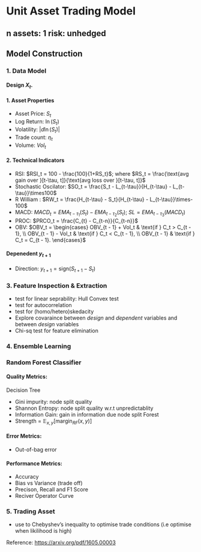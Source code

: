 # Unit Asset Trading Model

n assets: 1
risk: unhedged
---

## Model Construction

### 1. Data Model
#### Design $X_{t}$.

#### 1. Asset Properties 
- Asset Price: $S_t$
- Log Return: $\ln(S_t)$
- Volatility: $\left|d\ln(S_t)\right|$
- Trade count: $\eta_t$
- Volume: $Vol_t$

#### 2. Technical Indicators
- RSI: $RSI_t = 100 - \frac{100}{1+RS_t}$; where $RS_t = \frac{\text{avg gain over }[t-\tau, t]}{\text{avg loss over }[t-\tau, t]}$
- Stochastic Oscilator: $SO_t = \frac{S_t - L_{t-\tau}}{H_{t-\tau} - L_{t-\tau}}\times100$
- R William : $RW_t = \frac{H_{t-\tau} - S_t}{H_{t-\tau} - L_{t-\tau}}\times-100$
- MACD: $MACD_t = EMA_{t-\tau_1}(S_t) - EMA_{t-\tau_2}(S_t)$; $SL = EMA_{t-\tau_3}(MACD_t)$
- PROC: $PRCO_t = \frac{C_{t} - C_{t-n}}{C_{t-n}}$
- OBV: $OBV_t =
\begin{cases} 
OBV_{t - 1} + Vol_t & \text{if } C_t > C_{t - 1}, \\ 
OBV_{t - 1} - Vol_t & \text{if } C_t < C_{t - 1}, \\ 
OBV_{t - 1} & \text{if } C_t = C_{t - 1}.
\end{cases}$

#### Depenedent $y_{t+1}$
- Direction: $y_{t+1} = \text{sign}(S_{t+1} - S_{t})$

### 3. Feature Inspection & Extraction
<!-- [TODO: Provide a strong rationale to why this matters for the RF model] -->
- test for linear seprability: Hull Convex test
- test for autocorrelation
- test for (homo/hetero)skedacity
- Explore covaraince between *design* and *dependent* variables and between *design* variables
- Chi-sq test for feature elimination

### 4. Ensemble Learning
### Random Forest Classifier
#### Quality Metrics:
Decision Tree
- Gini impurity: node split quality
- Shannon Entropy: node split quality w.r.t unpredictablity
- Information Gain: gain in information due node split
Forest
- Strength = $\mathbb{E}_{x,y}[\text{margin}_{RF}(x,y)]$

#### Error Metrics:
- Out-of-bag error

#### Performance Metrics:
- Accuracy
- Bias vs Variance (trade off)
- Precison, Recall and F1 Score
- Reciver Operator Curve

### 5. Trading Asset
- use to Chebyshev’s inequality to optimise trade conditions (i.e optimise when likilihood is high)

Reference: https://arxiv.org/pdf/1605.00003